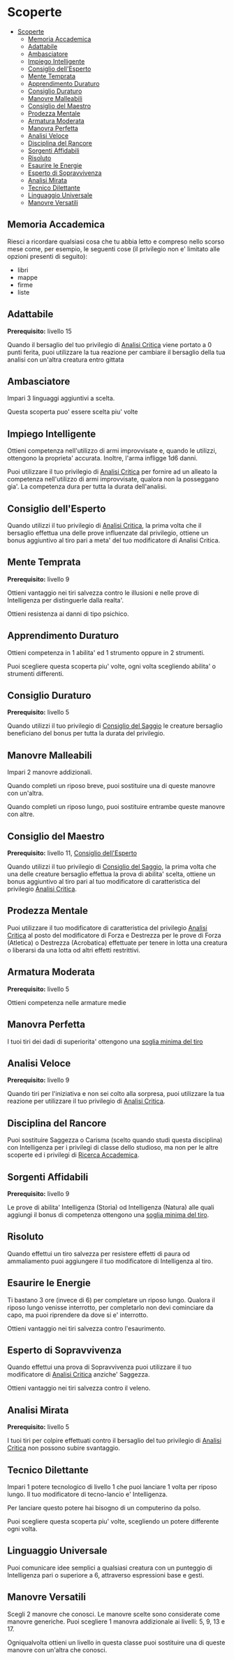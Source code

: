 # Scoperte

- [Scoperte](#scoperte)
  - [Memoria Accademica](#memoria-accademica)
  - [Adattabile](#adattabile)
  - [Ambasciatore](#ambasciatore)
  - [Impiego Intelligente](#impiego-intelligente)
  - [Consiglio dell'Esperto](#consiglio-dellesperto)
  - [Mente Temprata](#mente-temprata)
  - [Apprendimento Duraturo](#apprendimento-duraturo)
  - [Consiglio Duraturo](#consiglio-duraturo)
  - [Manovre Malleabili](#manovre-malleabili)
  - [Consiglio del Maestro](#consiglio-del-maestro)
  - [Prodezza Mentale](#prodezza-mentale)
  - [Armatura Moderata](#armatura-moderata)
  - [Manovra Perfetta](#manovra-perfetta)
  - [Analisi Veloce](#analisi-veloce)
  - [Disciplina del Rancore](#disciplina-del-rancore)
  - [Sorgenti Affidabili](#sorgenti-affidabili)
  - [Risoluto](#risoluto)
  - [Esaurire le Energie](#esaurire-le-energie)
  - [Esperto di Sopravvivenza](#esperto-di-sopravvivenza)
  - [Analisi Mirata](#analisi-mirata)
  - [Tecnico Dilettante](#tecnico-dilettante)
  - [Linguaggio Universale](#linguaggio-universale)
  - [Manovre Versatili](#manovre-versatili)

## Memoria Accademica

Riesci a ricordare qualsiasi cosa che tu abbia letto e compreso nello scorso mese come, per esempio, le seguenti cose (il privilegio non e' limitato alle opzioni presenti di seguito):

- libri
- mappe
- firme
- liste

## Adattabile

**Prerequisito:** livello 15

Quando il bersaglio del tuo privilegio di [Analisi Critica](./Studioso.md#analisi-critica) viene portato a 0 punti ferita, puoi utilizzare la tua reazione per cambiare il bersaglio della tua analisi con un'altra creatura entro gittata

## Ambasciatore

Impari 3 linguaggi aggiuntivi a scelta.

Questa scoperta puo' essere scelta piu' volte

## Impiego Intelligente

Ottieni competenza nell'utilizzo di armi improvvisate e, quando le utilizzi, ottengono la proprieta' accurata. Inoltre, l'arma infligge 1d6 danni.

Puoi utilizzare il tuo privilegio di [Analisi Critica](./Studioso.md#analisi-critica) per fornire ad un alleato la competenza nell'utilizzo di armi improvvisate, qualora non la posseggano gia'. La competenza dura per tutta la durata dell'analisi.

## Consiglio dell'Esperto

Quando utilizzi il tuo privilegio di [Analisi Critica](./Studioso.md#analisi-critica), la prima volta che il bersaglio effettua una delle prove influenzate dal privilegio, ottiene un bonus aggiuntivo al tiro pari a meta' del tuo modificatore di Analisi Critica.

## Mente Temprata

**Prerequisito:** livello 9

Ottieni vantaggio nei tiri salvezza contro le illusioni e nelle prove di Intelligenza per distinguerle dalla realta'.

Ottieni resistenza ai danni di tipo psichico.

## Apprendimento Duraturo

Ottieni competenza in 1 abilita' ed 1 strumento oppure in 2 strumenti.

Puoi scegliere questa scoperta piu' volte, ogni volta scegliendo abilita' o strumenti differenti.

## Consiglio Duraturo

**Prerequisito:** livello 5

Quando utilizzi il tuo privilegio di [Consiglio del Saggio](./Studioso.md#consiglio-del-saggio) le creature bersaglio beneficiano del bonus per tutta la durata del privilegio.

## Manovre Malleabili

Impari 2 manovre addizionali.

Quando completi un riposo breve, puoi sostituire una di queste manovre con un'altra.

Quando completi un riposo lungo, puoi sostituire entrambe queste manovre con altre.

## Consiglio del Maestro

**Prerequisito:** livello 11, [Consiglio dell'Esperto](#consiglio-dellesperto)

Quando utilizzi il tuo privilegio di [Consiglio del Saggio](./Studioso.md#consiglio-del-saggio), la prima volta che una delle creature bersaglio effettua la prova di abilita' scelta, ottiene un bonus aggiuntivo al tiro pari al tuo modificatore di caratteristica del privilegio [Analisi Critica](./Studioso.md#analisi-critica).

## Prodezza Mentale

Puoi utilizzare il tuo modificatore di caratteristica del privilegio [Analisi Critica](./Studioso.md#analisi-critica) al posto del modificatore di Forza e Destrezza per le prove di Forza (Atletica) o Destrezza (Acrobatica) effettuate per tenere in lotta una creatura o liberarsi da una lotta od altri effetti restrittivi.

## Armatura Moderata

**Prerequisito:** livello 5

Ottieni competenza nelle armature medie

## Manovra Perfetta

I tuoi tiri dei dadi di superiorita' ottengono una [soglia minima del tiro](../../utility/utility.md#soglia-minima-del-tiro)

## Analisi Veloce

**Prerequisito:** livello 9

Quando tiri per l'iniziativa e non sei colto alla sorpresa, puoi utilizzare la tua reazione per utilizzare il tuo privilegio di [Analisi Critica](./Studioso.md#analisi-critica).

## Disciplina del Rancore

Puoi sostituire Saggezza o Carisma (scelto quando studi questa disciplina) con Intelligenza per i privilegi di classe dello studioso, ma non per le altre scoperte ed i privilegi di [Ricerca Accademica](./Ricerche%20Accademiche.md).

## Sorgenti Affidabili

**Prerequisito:** livello 9

Le prove di abilita' Intelligenza (Storia) od Intelligenza (Natura) alle quali aggiungi il bonus di competenza ottengono una [soglia minima del tiro](../../utility/utility.md#soglia-minima-del-tiro).

## Risoluto

Quando effettui un tiro salvezza per resistere effetti di paura od ammaliamento puoi aggiungere il tuo modificatore di Intelligenza al tiro.

## Esaurire le Energie

Ti bastano 3 ore (invece di 6) per completare un riposo lungo. Qualora il riposo lungo venisse interrotto, per completarlo non devi cominciare da capo, ma puoi riprendere da dove si e' interrotto.

Ottieni vantaggio nei tiri salvezza contro l'esaurimento.

## Esperto di Sopravvivenza

Quando effettui una prova di Sopravvivenza puoi utilizzare il tuo modificatore di [Analisi Critica](./Studioso.md#analisi-critica) anziche' Saggezza.

Ottieni vantaggio nei tiri salvezza contro il veleno.

## Analisi Mirata

**Prerequisito:** livello 5

I tuoi tiri per colpire effettuati contro il bersaglio del tuo privilegio di [Analisi Critica](./Studioso.md#analisi-critica) non possono subire svantaggio.

## Tecnico Dilettante

Impari 1 potere tecnologico di livello 1 che puoi lanciare 1 volta per riposo lungo. Il tuo modificatore di tecno-lancio e' Intelligenza.

Per lanciare questo potere hai bisogno di un computerino da polso.

Puoi scegliere questa scoperta piu' volte, scegliendo un potere differente ogni volta.

## Linguaggio Universale

Puoi comunicare idee semplici a qualsiasi creatura con un punteggio di Intelligenza pari o superiore a 6, attraverso espressioni base e gesti.

## Manovre Versatili

Scegli 2 manovre che conosci. Le manovre scelte sono considerate come manovre generiche. Puoi scegliere 1 manovra addizionale ai livelli: 5, 9, 13 e 17.

Ogniqualvolta ottieni un livello in questa classe puoi sostituire una di queste manovre con un'altra che conosci.

